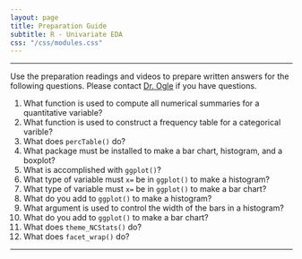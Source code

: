 ```yaml
---
layout: page
title: Preparation Guide
subtitle: R - Univariate EDA
css: "/css/modules.css"
---
```


----

<div class="alert alert-warning">
Use the preparation readings and videos to prepare written answers for the following questions. Please contact <a href="mailto:dogle@northland.edu">Dr. Ogle</a> if you have questions.
</div>

1. What function is used to compute all numerical summaries for a quantitative variable?
1. What function is used to construct a frequency table for a categorical varible?
1. What does `percTable()` do?
1. What package must be installed to make a bar chart, histogram, and a boxplot?
1. What is accomplished with `ggplot()`?
1. What type of variable must `x=` be in `ggplot()` to make a histogram?
1. What type of variable must `x=` be in `ggplot()` to make a bar chart?
1. What do you add to `ggplot()` to make a histogram?
1. What argument is used to control the width of the bars in a histogram?
1. What do you add to `ggplot()` to make a bar chart?
1. What does `theme_NCStats()` do?
1. What does `facet_wrap()` do?

----
